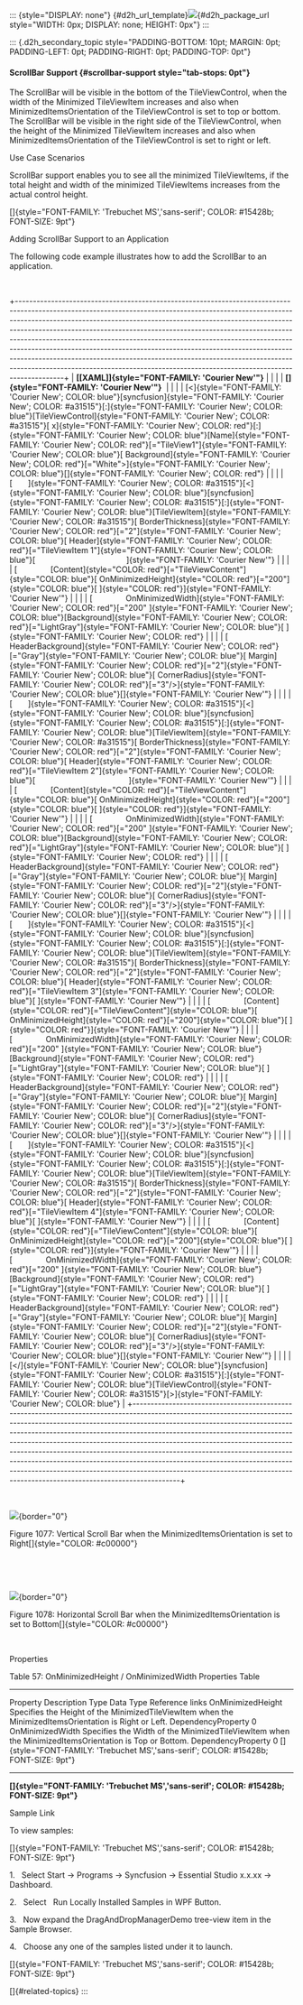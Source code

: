 ::: {style="DISPLAY: none"}
[](ms-xhelp:///?Id=d2h_url_template){#d2h_url_template}![](!package_url!){#d2h_package_url style="WIDTH: 0px; DISPLAY: none; HEIGHT: 0px"}
:::

::: {.d2h_secondary_topic style="PADDING-BOTTOM: 10pt; MARGIN: 0pt; PADDING-LEFT: 0pt; PADDING-RIGHT: 0pt; PADDING-TOP: 0pt"}
#### ScrollBar Support {#scrollbar-support style="tab-stops: 0pt"}

The ScrollBar will be visible in the bottom of the TileViewControl, when the width of the Minimized TileViewItem increases and also when MinimizedItemsOrientation of the TileViewControl is set to top or bottom. The ScrollBar will be visible in the right side of the TileViewControl, when the height of the Minimized TileViewItem increases and also when MinimizedItemsOrientation of the TileViewControl is set to right or left.

Use Case Scenarios

ScrollBar support enables you to see all the minimized TileViewItems, if the total height and width of the minimized TileViewItems increases from the actual control height.

[]{style="FONT-FAMILY: 'Trebuchet MS','sans-serif'; COLOR: #15428b; FONT-SIZE: 9pt"} 

Adding ScrollBar Support to an Application

The following code example illustrates how to add the ScrollBar to an application.

 

+-------------------------------------------------------------------------------------------------------------------------------------------------------------------------------------------------------------------------------------------------------------------------------------------------------------------------------------------------------------------------------------------------------------------------------------------------------------------------------------------------------------------------------------------------------------------------------------------------------------------------------------------------------------+
| **[\[XAML\]]{style="FONT-FAMILY: 'Courier New'"}**                                                                                                                                                                                                                                                                                                                                                                                                                                                                                                                                                                                                          |
|                                                                                                                                                                                                                                                                                                                                                                                                                                                                                                                                                                                                                                                             |
| **[]{style="FONT-FAMILY: 'Courier New'"}**                                                                                                                                                                                                                                                                                                                                                                                                                                                                                                                                                                                                                  |
|                                                                                                                                                                                                                                                                                                                                                                                                                                                                                                                                                                                                                                                             |
| [\<]{style="FONT-FAMILY: 'Courier New'; COLOR: blue"}[syncfusion]{style="FONT-FAMILY: 'Courier New'; COLOR: #a31515"}[:]{style="FONT-FAMILY: 'Courier New'; COLOR: blue"}[TileViewControl]{style="FONT-FAMILY: 'Courier New'; COLOR: #a31515"}[ x]{style="FONT-FAMILY: 'Courier New'; COLOR: red"}[:]{style="FONT-FAMILY: 'Courier New'; COLOR: blue"}[Name]{style="FONT-FAMILY: 'Courier New'; COLOR: red"}[=\"TileView1\"]{style="FONT-FAMILY: 'Courier New'; COLOR: blue"}[ Background]{style="FONT-FAMILY: 'Courier New'; COLOR: red"}[=\"White\"\>]{style="FONT-FAMILY: 'Courier New'; COLOR: blue"}[]{style="FONT-FAMILY: 'Courier New'; COLOR: red"} |
|                                                                                                                                                                                                                                                                                                                                                                                                                                                                                                                                                                                                                                                             |
| [       ]{style="FONT-FAMILY: 'Courier New'; COLOR: #a31515"}[\<]{style="FONT-FAMILY: 'Courier New'; COLOR: blue"}[syncfusion]{style="FONT-FAMILY: 'Courier New'; COLOR: #a31515"}[:]{style="FONT-FAMILY: 'Courier New'; COLOR: blue"}[TileViewItem]{style="FONT-FAMILY: 'Courier New'; COLOR: #a31515"}[ BorderThickness]{style="FONT-FAMILY: 'Courier New'; COLOR: red"}[=\"2\"]{style="FONT-FAMILY: 'Courier New'; COLOR: blue"}[ Header]{style="FONT-FAMILY: 'Courier New'; COLOR: red"}[=\"TileViewItem 1\"]{style="FONT-FAMILY: 'Courier New'; COLOR: blue"}[                                         ]{style="FONT-FAMILY: 'Courier New'"}           |
|                                                                                                                                                                                                                                                                                                                                                                                                                                                                                                                                                                                                                                                             |
| [               [Content]{style="COLOR: red"}[=\"TileViewContent\"]{style="COLOR: blue"}[ OnMinimizedHeight]{style="COLOR: red"}[=\"200\"]{style="COLOR: blue"}[ ]{style="COLOR: red"}]{style="FONT-FAMILY: 'Courier New'"}                                                                                                                                                                                                                                                                                                                                                                                                                                 |
|                                                                                                                                                                                                                                                                                                                                                                                                                                                                                                                                                                                                                                                             |
| [               OnMinimizedWidth]{style="FONT-FAMILY: 'Courier New'; COLOR: red"}[=\"200\" ]{style="FONT-FAMILY: 'Courier New'; COLOR: blue"}[Background]{style="FONT-FAMILY: 'Courier New'; COLOR: red"}[=\"LightGray\"]{style="FONT-FAMILY: 'Courier New'; COLOR: blue"}[ ]{style="FONT-FAMILY: 'Courier New'; COLOR: red"}                                                                                                                                                                                                                                                                                                                               |
|                                                                                                                                                                                                                                                                                                                                                                                                                                                                                                                                                                                                                                                             |
| [               HeaderBackground]{style="FONT-FAMILY: 'Courier New'; COLOR: red"}[=\"Gray\"]{style="FONT-FAMILY: 'Courier New'; COLOR: blue"}[ Margin]{style="FONT-FAMILY: 'Courier New'; COLOR: red"}[=\"2\"]{style="FONT-FAMILY: 'Courier New'; COLOR: blue"}[ CornerRadius]{style="FONT-FAMILY: 'Courier New'; COLOR: red"}[=\"3\"/\>]{style="FONT-FAMILY: 'Courier New'; COLOR: blue"}[]{style="FONT-FAMILY: 'Courier New'"}                                                                                                                                                                                                                            |
|                                                                                                                                                                                                                                                                                                                                                                                                                                                                                                                                                                                                                                                             |
| [       ]{style="FONT-FAMILY: 'Courier New'; COLOR: #a31515"}[\<]{style="FONT-FAMILY: 'Courier New'; COLOR: blue"}[syncfusion]{style="FONT-FAMILY: 'Courier New'; COLOR: #a31515"}[:]{style="FONT-FAMILY: 'Courier New'; COLOR: blue"}[TileViewItem]{style="FONT-FAMILY: 'Courier New'; COLOR: #a31515"}[ BorderThickness]{style="FONT-FAMILY: 'Courier New'; COLOR: red"}[=\"2\"]{style="FONT-FAMILY: 'Courier New'; COLOR: blue"}[ Header]{style="FONT-FAMILY: 'Courier New'; COLOR: red"}[=\"TileViewItem 2\"]{style="FONT-FAMILY: 'Courier New'; COLOR: blue"}[                                          ]{style="FONT-FAMILY: 'Courier New'"}          |
|                                                                                                                                                                                                                                                                                                                                                                                                                                                                                                                                                                                                                                                             |
| [               [Content]{style="COLOR: red"}[=\"TileViewContent\"]{style="COLOR: blue"}[ OnMinimizedHeight]{style="COLOR: red"}[=\"200\"]{style="COLOR: blue"}[ ]{style="COLOR: red"}]{style="FONT-FAMILY: 'Courier New'"}                                                                                                                                                                                                                                                                                                                                                                                                                                 |
|                                                                                                                                                                                                                                                                                                                                                                                                                                                                                                                                                                                                                                                             |
| [               OnMinimizedWidth]{style="FONT-FAMILY: 'Courier New'; COLOR: red"}[=\"200\" ]{style="FONT-FAMILY: 'Courier New'; COLOR: blue"}[Background]{style="FONT-FAMILY: 'Courier New'; COLOR: red"}[=\"LightGray\"]{style="FONT-FAMILY: 'Courier New'; COLOR: blue"}[ ]{style="FONT-FAMILY: 'Courier New'; COLOR: red"}                                                                                                                                                                                                                                                                                                                               |
|                                                                                                                                                                                                                                                                                                                                                                                                                                                                                                                                                                                                                                                             |
| [               HeaderBackground]{style="FONT-FAMILY: 'Courier New'; COLOR: red"}[=\"Gray\"]{style="FONT-FAMILY: 'Courier New'; COLOR: blue"}[ Margin]{style="FONT-FAMILY: 'Courier New'; COLOR: red"}[=\"2\"]{style="FONT-FAMILY: 'Courier New'; COLOR: blue"}[ CornerRadius]{style="FONT-FAMILY: 'Courier New'; COLOR: red"}[=\"3\"/\>]{style="FONT-FAMILY: 'Courier New'; COLOR: blue"}[]{style="FONT-FAMILY: 'Courier New'"}                                                                                                                                                                                                                            |
|                                                                                                                                                                                                                                                                                                                                                                                                                                                                                                                                                                                                                                                             |
| [       ]{style="FONT-FAMILY: 'Courier New'; COLOR: #a31515"}[\<]{style="FONT-FAMILY: 'Courier New'; COLOR: blue"}[syncfusion]{style="FONT-FAMILY: 'Courier New'; COLOR: #a31515"}[:]{style="FONT-FAMILY: 'Courier New'; COLOR: blue"}[TileViewItem]{style="FONT-FAMILY: 'Courier New'; COLOR: #a31515"}[ BorderThickness]{style="FONT-FAMILY: 'Courier New'; COLOR: red"}[=\"2\"]{style="FONT-FAMILY: 'Courier New'; COLOR: blue"}[ Header]{style="FONT-FAMILY: 'Courier New'; COLOR: red"}[=\"TileViewItem 3\"]{style="FONT-FAMILY: 'Courier New'; COLOR: blue"}[ ]{style="FONT-FAMILY: 'Courier New'"}                                                   |
|                                                                                                                                                                                                                                                                                                                                                                                                                                                                                                                                                                                                                                                             |
| [               [Content]{style="COLOR: red"}[=\"TileViewContent\"]{style="COLOR: blue"}[ OnMinimizedHeight]{style="COLOR: red"}[=\"200\"]{style="COLOR: blue"}[ ]{style="COLOR: red"}]{style="FONT-FAMILY: 'Courier New'"}                                                                                                                                                                                                                                                                                                                                                                                                                                 |
|                                                                                                                                                                                                                                                                                                                                                                                                                                                                                                                                                                                                                                                             |
| [               OnMinimizedWidth]{style="FONT-FAMILY: 'Courier New'; COLOR: red"}[=\"200\" ]{style="FONT-FAMILY: 'Courier New'; COLOR: blue"}[Background]{style="FONT-FAMILY: 'Courier New'; COLOR: red"}[=\"LightGray\"]{style="FONT-FAMILY: 'Courier New'; COLOR: blue"}[ ]{style="FONT-FAMILY: 'Courier New'; COLOR: red"}                                                                                                                                                                                                                                                                                                                               |
|                                                                                                                                                                                                                                                                                                                                                                                                                                                                                                                                                                                                                                                             |
| [               HeaderBackground]{style="FONT-FAMILY: 'Courier New'; COLOR: red"}[=\"Gray\"]{style="FONT-FAMILY: 'Courier New'; COLOR: blue"}[ Margin]{style="FONT-FAMILY: 'Courier New'; COLOR: red"}[=\"2\"]{style="FONT-FAMILY: 'Courier New'; COLOR: blue"}[ CornerRadius]{style="FONT-FAMILY: 'Courier New'; COLOR: red"}[=\"3\"/\>]{style="FONT-FAMILY: 'Courier New'; COLOR: blue"}[]{style="FONT-FAMILY: 'Courier New'"}                                                                                                                                                                                                                            |
|                                                                                                                                                                                                                                                                                                                                                                                                                                                                                                                                                                                                                                                             |
| [       ]{style="FONT-FAMILY: 'Courier New'; COLOR: #a31515"}[\<]{style="FONT-FAMILY: 'Courier New'; COLOR: blue"}[syncfusion]{style="FONT-FAMILY: 'Courier New'; COLOR: #a31515"}[:]{style="FONT-FAMILY: 'Courier New'; COLOR: blue"}[TileViewItem]{style="FONT-FAMILY: 'Courier New'; COLOR: #a31515"}[ BorderThickness]{style="FONT-FAMILY: 'Courier New'; COLOR: red"}[=\"2\"]{style="FONT-FAMILY: 'Courier New'; COLOR: blue"}[ Header]{style="FONT-FAMILY: 'Courier New'; COLOR: red"}[=\"TileViewItem 4\"]{style="FONT-FAMILY: 'Courier New'; COLOR: blue"}[ ]{style="FONT-FAMILY: 'Courier New'"}                                                   |
|                                                                                                                                                                                                                                                                                                                                                                                                                                                                                                                                                                                                                                                             |
| [               [Content]{style="COLOR: red"}[=\"TileViewContent\"]{style="COLOR: blue"}[ OnMinimizedHeight]{style="COLOR: red"}[=\"200\"]{style="COLOR: blue"}[ ]{style="COLOR: red"}]{style="FONT-FAMILY: 'Courier New'"}                                                                                                                                                                                                                                                                                                                                                                                                                                 |
|                                                                                                                                                                                                                                                                                                                                                                                                                                                                                                                                                                                                                                                             |
| [               OnMinimizedWidth]{style="FONT-FAMILY: 'Courier New'; COLOR: red"}[=\"200\" ]{style="FONT-FAMILY: 'Courier New'; COLOR: blue"}[Background]{style="FONT-FAMILY: 'Courier New'; COLOR: red"}[=\"LightGray\"]{style="FONT-FAMILY: 'Courier New'; COLOR: blue"}[ ]{style="FONT-FAMILY: 'Courier New'; COLOR: red"}                                                                                                                                                                                                                                                                                                                               |
|                                                                                                                                                                                                                                                                                                                                                                                                                                                                                                                                                                                                                                                             |
| [               HeaderBackground]{style="FONT-FAMILY: 'Courier New'; COLOR: red"}[=\"Gray\"]{style="FONT-FAMILY: 'Courier New'; COLOR: blue"}[ Margin]{style="FONT-FAMILY: 'Courier New'; COLOR: red"}[=\"2\"]{style="FONT-FAMILY: 'Courier New'; COLOR: blue"}[ CornerRadius]{style="FONT-FAMILY: 'Courier New'; COLOR: red"}[=\"3\"/\>]{style="FONT-FAMILY: 'Courier New'; COLOR: blue"}[]{style="FONT-FAMILY: 'Courier New'"}                                                                                                                                                                                                                            |
|                                                                                                                                                                                                                                                                                                                                                                                                                                                                                                                                                                                                                                                             |
| [\</]{style="FONT-FAMILY: 'Courier New'; COLOR: blue"}[syncfusion]{style="FONT-FAMILY: 'Courier New'; COLOR: #a31515"}[:]{style="FONT-FAMILY: 'Courier New'; COLOR: blue"}[TileViewControl]{style="FONT-FAMILY: 'Courier New'; COLOR: #a31515"}[\>]{style="FONT-FAMILY: 'Courier New'; COLOR: blue"}                                                                                                                                                                                                                                                                                                                                                        |
+-------------------------------------------------------------------------------------------------------------------------------------------------------------------------------------------------------------------------------------------------------------------------------------------------------------------------------------------------------------------------------------------------------------------------------------------------------------------------------------------------------------------------------------------------------------------------------------------------------------------------------------------------------------+

 

![](ImagesExt/image30_964.png){border="0"}

Figure 1077: Vertical Scroll Bar when the MinimizedItemsOrientation is set to Right[]{style="COLOR: #c00000"}

 

 

![](ImagesExt/image30_965.png){border="0"}

Figure 1078: Horizontal Scroll Bar when the MinimizedItemsOrientation is set to Bottom[]{style="COLOR: #c00000"}

 

Properties

Table 57: OnMinimizedHeight / OnMinimizedWidth Properties Table

  ------------------- -------------------------------------------------------------------------------------------------------- -------------------- ----------- ---------------------------------------------------------------------------------------
  Property            Description                                                                                              Type                 Data Type   Reference links
  OnMinimizedHeight   Specifies the Height of the MinimizedTileViewItem when the MinimizedItemsOrientation is Right or Left.   DependencyProperty   0           
  OnMinimizedWidth    Specifies the Width of the MinimizedTileViewItem when the MinimizedItemsOrientation is Top or Bottom.    DependencyProperty   0           []{style="FONT-FAMILY: 'Trebuchet MS','sans-serif'; COLOR: #15428b; FONT-SIZE: 9pt"} 
  ------------------- -------------------------------------------------------------------------------------------------------- -------------------- ----------- ---------------------------------------------------------------------------------------

**[]{style="FONT-FAMILY: 'Trebuchet MS','sans-serif'; COLOR: #15428b; FONT-SIZE: 9pt"}** 

Sample Link

To view samples:

[]{style="FONT-FAMILY: 'Trebuchet MS','sans-serif'; COLOR: #15428b; FONT-SIZE: 9pt"} 

1.   Select Start -\> Programs -\> Syncfusion -\> Essential Studio x.x.xx -\> Dashboard.

2.   Select   Run Locally Installed Samples in WPF Button.

3.   Now expand the DragAndDropManagerDemo tree-view item in the Sample Browser.

4.   Choose any one of the samples listed under it to launch.

[]{style="FONT-FAMILY: 'Trebuchet MS','sans-serif'; COLOR: #15428b; FONT-SIZE: 9pt"} 

[]{#related-topics}
:::
